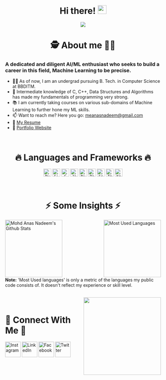 <h1 align="center"> Hi there! <img src="https://media.giphy.com/media/hvRJCLFzcasrR4ia7z/giphy.gif" width="28"></h1>
<p align="center">
  <a href="https://github.com/DenverCoder1/readme-typing-svg"><img src="https://readme-typing-svg.herokuapp.com?font=Square+Peg&size=40&duration=3500&color=ED6434FF&center=true&multiline=true&width=500&height=120&lines=I'm+Anas+-+aka+Mr00Magician.;Appreciate+you+visiting+my+profile!;+"></a>
</p>

<h1 align="center">
  🕵️‍ About me 🕵️‍♀️
</h1>
   
### A dedicated and diligent AI/ML enthusiast who seeks to build a career in this field, Machine Learning to be precise.
   - 👨‍🎓 As of now, I am an undergrad pursuing B. Tech. in Computer Science at BBDITM.<br>
   - 💪 Intermediate knowledge of C, C++, Data Structures and Algorithms has made my fundamentals of programming very strong.<br>
   - 📚 I am currently taking courses on various sub-domains of Machine Learning to further hone my ML skills.<br>
   - 📫 Want to reach me? Here you go: meanasnadeem@gmail.com<br>
   - 📝 [My Resume](https://drive.google.com/file/d/156gO65LIsyL6JDgGMXJ15FwAbYMoYo57/view?usp=share_link)
   - 🔗 [Portfolio Website](https://me-anas-nadeem.carrd.co)

<br>
<h1 align="center">
  🔥 Languages and Frameworks 🔥
</h1>
  
<p align="center">
  <code><img title="Python" height="25" src="https://user-images.githubusercontent.com/92143521/166102826-59081947-8e61-4e41-87d6-58ef893f0187.svg"></code>
  <code><img title="C++" height="25" src="https://user-images.githubusercontent.com/92143521/166102850-b0da9773-6241-4551-856e-c5a135818196.svg"></code>
  <code><img title="C" height="25" src="https://user-images.githubusercontent.com/92143521/166102707-57a594dd-90a1-46be-9ac8-1f2e101a62d4.svg"></code>
  <code><img title="Java" height="25" src="https://user-images.githubusercontent.com/92143521/166102864-8500ba32-01fc-4141-ae14-f060ec53134d.svg"></code>
  <code><img title="Numpy" height="25" src="https://user-images.githubusercontent.com/92143521/166102882-247d10ab-630d-4094-aa19-7a20ae643acf.svg"></code>
  <code><img title="Pandas" height="25" src="https://user-images.githubusercontent.com/92143521/166102932-b65a7471-2829-4fe5-b678-3d25b01161a7.svg"></code>
  <code><img title="Scikit-Learn" height="25" src="https://user-images.githubusercontent.com/92143521/166103273-ef6e48ae-46c0-4cd5-9b77-e7f38c410d36.svg"></code>
  <code><img title="Tensorflow" height="25" src="https://user-images.githubusercontent.com/92143521/166102903-d5771bcb-fd60-4c9e-8245-705ca349b649.svg"></code>
  <code><img title="Keras" height="25" src="https://user-images.githubusercontent.com/92143521/166103282-7ff5072f-ce13-40c5-a327-43070e85012f.svg"></code>
</p>

<br>
<h1 align="center">
  ⚡ Some Insights ⚡
</h1>

<a href="https://github.com/anuraghazra/github-readme-stats"><img alt="Mohd Anas Nadeem's Github Stats" src="https://denvercoder1-github-readme-stats.vercel.app/api/?username=Mr00Magician&show_icons=true&count_private=true&theme=react&hide_border=true&bg_color=1F222E&title_color=F85D7F&icon_color=F8D866" height="185" align = "left"/></a>
  
<a href="https://github.com/anuraghazra/github-readme-stats"><img alt="Most Used Languages" src="https://github-readme-stats.vercel.app/api/top-langs/?username=Mr00Magician&langs_count=8&layout=compact&theme=react&hide_border=true&bg_color=1F222E&title_color=F85D7F&icon_color=F8D866&hide=Jupyter%20Notebook&langs_count=10" height="185" align = "right"/></a>
</p>
<br clear = "both">
<b>Note:</b> 'Most Used languages' is only a metric of the languages my public code consists of. It doesn't reflect my experience or skill level.
<br clear = "both">
<br>
<p>
  <img src="https://user-images.githubusercontent.com/92143521/166063280-cf94e1f0-b8f4-4698-a1d5-04b5c71c28ba.gif"
       height="250"
       align="right">
</p> 
<br clear = "left">

# 🤝 Connect With Me 🤝

<a href="https://www.instagram.com/i_am_mr_magician/?hl=en"><img width="50px" alt="Instagram" title="Instagram" src="https://user-images.githubusercontent.com/92143521/166066659-5f48c103-2b78-4665-a1b3-ed4cd7adf80c.png"/></a>
<a href="https://www.linkedin.com/in/meanasnadeem/"><img width="50px" alt="LinkedIn" title="LinkedIn" src="https://user-images.githubusercontent.com/92143521/166066764-878db0ca-3c79-4477-b17d-4ef2378f70d5.png"/></a>
<a href="https://www.facebook.com/anas.nadeem.9638/"><img width="50px" alt="Facebook" title="Facebook" src="https://user-images.githubusercontent.com/92143521/166066747-e26ed910-06bb-408f-96e3-03cdf5353ba1.png"/></a>
<a href="https://twitter.com/Mr00Magician/"><img width="50px" alt="Twitter" title="Twitter" src="https://user-images.githubusercontent.com/92143521/192584646-5b51eeec-177c-4a4e-96ad-a2abed8d8351.png"/></a>

